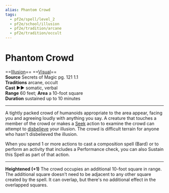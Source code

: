 ```yaml
---
alias: Phantom Crowd
tags:
  - pf2e/spell/level_2
  - pf2e/school/illusion
  - pf2e/tradition/arcane
  - pf2e/tradition/occult
---
```


# Phantom Crowd

==[Illusion](../../../Traits/Illusion.md)== ==[Visual](../../../Traits/Visual.md)==  
__Source__ Secrets of Magic pg. 121 1.1  
**Traditions** arcane, occult  
**Cast** ►► somatic, verbal  
**Range** 60 feet; **Area** a 10-foot square  
**Duration** sustained up to 10 minutes

---

A tightly packed crowd of humanoids appropriate to the area appear, facing you and agreeing loudly with anything you say. A creature that touches a member of the crowd or makes a [Seek](../../../Rules/Actions/Seek.md) action to examine the crowd can attempt to [disbelieve](../../../Rules/Disbelieving%20an%20Illusion.md) your illusion. The crowd is difficult terrain for anyone who hasn't disbelieved the illusion.

When you spend 1 or more actions to cast a composition spell (Bard) or to perform an activity that includes a Performance check, you can also Sustain this Spell as part of that action.

<hr>

**Heightened (+1)** The crowd occupies an additional 10-foot square in range. The additional square doesn't need to be adjacent to any other square created by the spell. It can overlap, but there's no additional effect in the overlapped squares.
